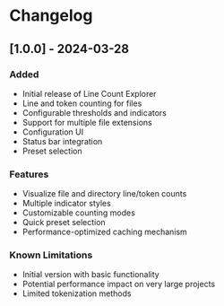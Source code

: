 # Changelog

## [1.0.0] - 2024-03-28
### Added
- Initial release of Line Count Explorer
- Line and token counting for files
- Configurable thresholds and indicators
- Support for multiple file extensions
- Configuration UI
- Status bar integration
- Preset selection

### Features
- Visualize file and directory line/token counts
- Multiple indicator styles
- Customizable counting modes
- Quick preset selection
- Performance-optimized caching mechanism

### Known Limitations
- Initial version with basic functionality
- Potential performance impact on very large projects
- Limited tokenization methods